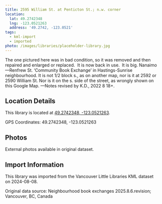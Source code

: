 ```yaml
---
title: 2595 William St. at Penticton St.; n.w. corner
location:
  lat: 49.2742348
  lng: -123.0521263
  address: '49.2742, -123.0521'
tags:
  - kml-import
  - imported
photo: /images/libraries/placeholder-library.jpg
---
```

The one pictured here was in bad condition, so it was removed and then repaired and enlarged or replaced.  It is now back in use.  It is big.
Nanaimo—Renfrew St.
‘Community Book Exchange’ in Hastings-Sunrise neighbourhood.
It is not 1/2 block s., as on another map, 
nor is it at 2592 or 2590 William St.
Nor is it on the s. side of the street, as wrongly shown on this Google Map.
—Notes revised by K.D., 2022 8 18+.

## Location Details

This library is located at [49.2742348, -123.0521263](https://www.google.com/maps?q=49.2742348,-123.0521263).

GPS Coordinates: 49.2742348, -123.0521263

## Photos

External photos available in original dataset.

## Import Information

This library was imported from the Vancouver Little Libraries KML dataset on 2024-08-08.

Original data source: Neighbourhood book exchanges 2025.8.6.revision; Vancouver, BC, Canada

